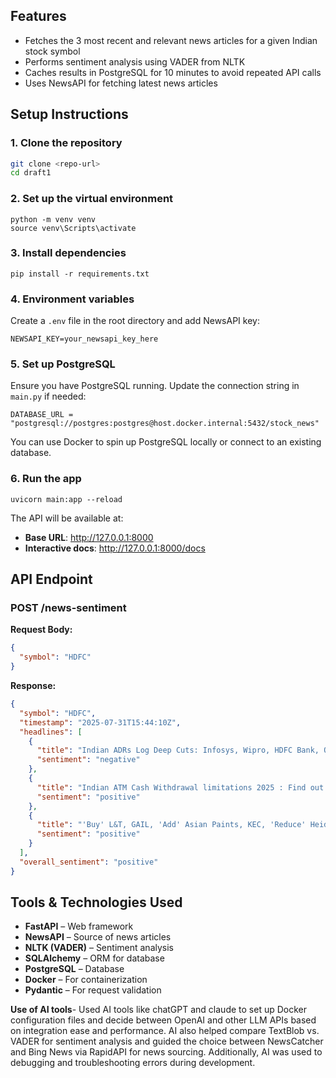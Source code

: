 ## Features

- Fetches the 3 most recent and relevant news articles for a given Indian stock symbol
- Performs sentiment analysis using VADER from NLTK
- Caches results in PostgreSQL for 10 minutes to avoid repeated API calls
- Uses NewsAPI for fetching latest news articles

## Setup Instructions

### 1. Clone the repository

```bash
git clone <repo-url>
cd draft1
```

### 2. Set up the virtual environment

```
python -m venv venv
source venv\Scripts\activate    
```

### 3. Install dependencies

```
pip install -r requirements.txt
```

### 4. Environment variables

Create a `.env` file in the root directory and add NewsAPI key:

```
NEWSAPI_KEY=your_newsapi_key_here
```

### 5. Set up PostgreSQL

Ensure you have PostgreSQL running. Update the connection string in `main.py` if needed:

```
DATABASE_URL = "postgresql://postgres:postgres@host.docker.internal:5432/stock_news"
```

You can use Docker to spin up PostgreSQL locally or connect to an existing database.

### 6. Run the app

```
uvicorn main:app --reload
```

The API will be available at:
- **Base URL**: http://127.0.0.1:8000
- **Interactive docs**: http://127.0.0.1:8000/docs

## API Endpoint

### POST /news-sentiment

**Request Body:**
```json
{
  "symbol": "HDFC"
}
```

**Response:**
```json
{
  "symbol": "HDFC",
  "timestamp": "2025-07-31T15:44:10Z",
  "headlines": [
    {
      "title": "Indian ADRs Log Deep Cuts: Infosys, Wipro, HDFC Bank, Other ADR Shares Drop After Trump's 25% Tariff On India",
      "sentiment": "negative"
    },
    {
      "title": "Indian ATM Cash Withdrawal limitations 2025 : Find out the cash limitations for SBI, HDFC, PNB, ICICI, and other top banks",
      "sentiment": "positive"
    },
    {
      "title": "'Buy' L&T, GAIL, 'Add' Asian Paints, KEC, 'Reduce' Heidelberg Cement Says HDFC Securities Post Q1 Results",
      "sentiment": "positive"
    }
  ],
  "overall_sentiment": "positive"
}
```

## Tools & Technologies Used

- **FastAPI** – Web framework
- **NewsAPI** – Source of news articles
- **NLTK (VADER)** – Sentiment analysis
- **SQLAlchemy** – ORM for database
- **PostgreSQL** – Database
- **Docker** – For containerization 
- **Pydantic** – For request validation

**Use of AI tools**-
Used AI tools like chatGPT and claude to set up Docker configuration files and decide between OpenAI and other LLM APIs based on integration ease and performance. AI also helped compare TextBlob vs. VADER for sentiment analysis and guided the choice between NewsCatcher and Bing News via RapidAPI for news sourcing. Additionally, AI was used to debugging and troubleshooting errors during development.